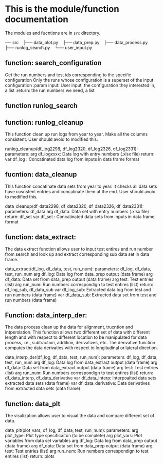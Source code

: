 # This is the module/function documentation 
The modules and fucntions are in `src` directory.

  ── src
      ├── data_plot.py
      ├── data_prep.py
      ├── data_process.py
      ├── runlog_search.py
      └── user_input.py
      
## function: search_configuration

Get the run numbers and test ids corresponding to the specific configuration
Only the runs whose configuration is a superset of the input configuration
:param input: User input, the configuration they interested in, a list
:return: the run numbers we need, a list

## function runlog_search


## function: runlog_cleanup
This function clean up run logs from year to year. Make all the columns consistent. 
User should avoid to modified this. 

  runlog_cleanup(df_log2298, df_log2320, df_log2326, df_log2331):
    parameters: 
      arg df_logxxxx: Data log with entry numbers (.xlsx file)
    return: 
      var df_log    : Concatinated data log from inputs in data frame format


## fucntion: data_cleanup
This function concatinate data sets from year to year. 
It checks all data sets have cosnstent entries and concatinate them at the end. 
User should avoid to modified this. 

  data_cleanup(df_data2298, df_data2320, df_data2326, df_data2331):
    parameters: df_data
      arg df_data: Data set with entry numbers (.xlsx file)
    return: df_set
      var df_set : Concatinated data sets from inputs in data frame format



## function: data_extract:
The data extract function allows user to input test entires and run number from search and look up and extract corresponding sub data set in data frame. 

  data_extract(df_log, df_data, test, run_num):
    parameters: df_log, df_data, test, run_num
      arg df_log:      Data log from data_prep output (data frame)
      arg df_data:     Data set from data_prep output (data frame)
      arg test:        Test entries (list)
      arg run_num:     Run numbers correspondign to test entires (list)
    return: df_log_sub, df_data_sub
      var df_log_sub:  Extracted data log from test and run numbers (data frame)
      var df_data_sub: Extracted data set from test and run numbers (data frame)

    
## Function: data_interp_der:
The data process clean up the data for alignment, trucntion and intperolation. This function allows two different set of data with different length and with respect to different location to be manipulated for data process, i.e., subtraction, addition, derivatives, etc. The derivative function computes the data derivaties with respect to longitudinal or lateral direction.

  data_interp_der(df_log, df_data, test, run_num):
    parameters: df_log, df_data, test, run_num
      arg df_log:  Data log from data_extract output (data frame)
      arg df_data: Data set from data_extract output (data frame)
      arg test:    Test entries (list)
      arg run_num: Run numbers correspondign to test entires (list)
    return: df_data_interp, df_data_derivative
      var df_data_interp:      Interpoalted data sets extracted data sets (data frame)
      var df_data_derivative:  Data derivatives from extracted data sets (data frame)

    
## function: data_plt
The visulization allows user to visual the data and compare different set of data.

  data_plt(plot_vars, df_log, df_data, test, run_num):
    parameters:
        arg plot_type: Plot type specificaiton (to be complete)
        arg plot_vars: Plot variables from data set variables
        arg df_log:    Data log from data_prep output (data frame)
        arg df_data:   Data set from data_prep output (data frame)
        arg test:      Test entries (list)
        arg run_num:   Run numbers correspondign to test entires (list)
    return:
        plots
